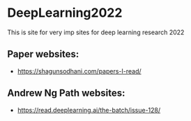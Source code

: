 # DeepLearning2022
This is site for very imp sites for deep learning research 2022


## Paper websites:
- https://shagunsodhani.com/papers-I-read/


## Andrew Ng Path websites:

- https://read.deeplearning.ai/the-batch/issue-128/
